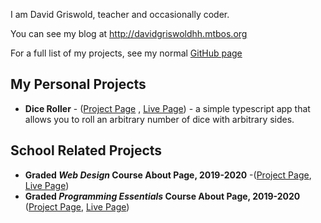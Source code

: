 I am David Griswold, teacher and occasionally coder.

You can see my blog at <http://davidgriswoldhh.mtbos.org>

For a full list of my projects, see my normal [GitHub page](https://www.github.com/DavidRGriswold)

## My Personal Projects

*  **Dice Roller** - ([Project Page](https://www.github.com/DavidRGriswold/dice-roller) , [Live Page](https://davidrgriswold.github.io/dice-roller)) - a simple typescript app that allows you to roll an arbitrary number of dice with arbitrary sides. 

## School Related Projects

*  **Graded *Web Design* Course About Page, 2019-2020** -([Project Page](https://github.com/DavidRGriswold/graded-web-design-about-page-2019), [Live Page](https://davidrgriswold.github.io/graded-web-design-about-page-2019/))
*  **Graded *Programming Essentials* Course About Page, 2019-2020** ([Project Page](https://github.com/DavidRGriswold/graded-programming-essentials-about-page-2019), [Live Page](https://davidrgriswold.github.io/graded-programming-essentials-about-page-2019/))
